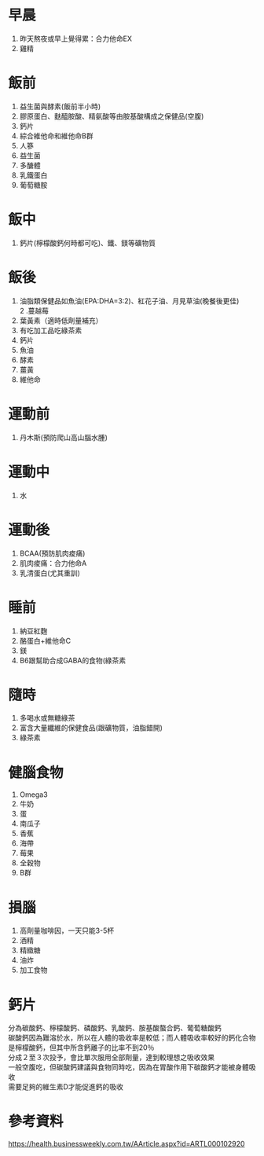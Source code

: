 # 早晨
1. 昨天熬夜或早上覺得累：合力他命EX   
2. 雞精  

# 飯前  
1. 益生菌與酵素(飯前半小時)  
2. 膠原蛋白、麩醯胺酸、精氨酸等由胺基酸構成之保健品(空腹)  
3. 鈣片  
4. 綜合維他命和維他命B群  
5. 人篸  
6. 益生菌  
7. 多醣體  
8. 乳鐵蛋白  
9. 葡萄糖胺  


# 飯中  
1. 鈣片(檸檬酸鈣何時都可吃)、鐵、鎂等礦物質  

# 飯後  
1. 油脂類保健品如魚油(EPA:DHA=3:2)、紅花子油、月見草油(晚餐後更佳)  
2 .蔓越莓  
3. 葉黃素（適時低劑量補充）    
4. 有吃加工品吃綠茶素   
5. 鈣片  
6. 魚油  
7. 酵素  
8. 薑黃  
9. 維他命  

# 運動前  
1. 丹木斯(預防爬山高山腦水腫)  

# 運動中  
1. 水  

# 運動後  
1. BCAA(預防肌肉痠痛)  
2. 肌肉痠痛：合力他命A  
3. 乳清蛋白(尤其重訓)   

# 睡前  
1. 納豆紅麴  
2. 酪蛋白+維他命C    
3. 鎂
4. B6跟幫助合成GABA的食物(綠茶素    

# 隨時  
1. 多喝水或無糖綠茶  
2. 富含大量纖維的保健食品(跟礦物質，油脂錯開)  
3. 綠茶素  

# 健腦食物
1.  Omega3  
2.  牛奶  
3.  蛋  
4.  南瓜子  
5.  香蕉  
6.  海帶  
7.  莓果  
8.  全穀物  
9.  B群  

# 損腦
1. 高劑量咖啡因，一天只能3-5杯    
2. 酒精  
3. 精緻糖  
4. 油炸  
5. 加工食物  

# 鈣片
分為碳酸鈣、檸檬酸鈣、磷酸鈣、乳酸鈣、胺基酸螯合鈣、葡萄糖酸鈣  
碳酸鈣因為難溶於水，所以在人體的吸收率是較低；而人體吸收率較好的鈣化合物是檸檬酸鈣，但其中所含鈣離子的比率不到20％  
分成２至３次投予，會比單次服用全部劑量，達到較理想之吸收效果   
一般空腹吃，但碳酸鈣建議與食物同時吃，因為在胃酸作用下碳酸鈣才能被身體吸收   
需要足夠的維生素D才能促進鈣的吸收  


# 參考資料  
https://health.businessweekly.com.tw/AArticle.aspx?id=ARTL000102920  
